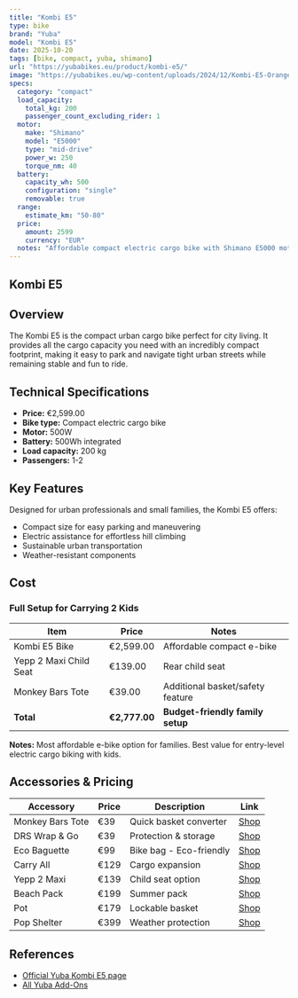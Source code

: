 ```yaml
---
title: "Kombi E5"
type: bike
brand: "Yuba"
model: "Kombi E5"
date: 2025-10-20
tags: [bike, compact, yuba, shimano]
url: "https://yubabikes.eu/product/kombi-e5/"
image: "https://yubabikes.eu/wp-content/uploads/2024/12/Kombi-E5-Orange-No-BG.png"
specs:
  category: "compact"
  load_capacity:
    total_kg: 200
    passenger_count_excluding_rider: 1
  motor:
    make: "Shimano"
    model: "E5000"
    type: "mid-drive"
    power_w: 250
    torque_nm: 40
  battery:
    capacity_wh: 500
    configuration: "single"
    removable: true
  range:
    estimate_km: "50-80"
  price:
    amount: 2599
    currency: "EUR"
  notes: "Affordable compact electric cargo bike with Shimano E5000 motor (250W, 40Nm). Lightweight and smooth. Sourced from manufacturer specifications."
---
```


## Kombi E5

## Overview

The Kombi E5 is the compact urban cargo bike perfect for city living. It provides all the cargo capacity you need with an incredibly compact footprint, making it easy to park and navigate tight urban streets while remaining stable and fun to ride.

## Technical Specifications

- **Price:** €2,599.00
- **Bike type:** Compact electric cargo bike
- **Motor:** 500W
- **Battery:** 500Wh integrated
- **Load capacity:** 200 kg
- **Passengers:** 1-2

## Key Features

Designed for urban professionals and small families, the Kombi E5 offers:

- Compact size for easy parking and maneuvering
- Electric assistance for effortless hill climbing
- Sustainable urban transportation
- Weather-resistant components

## Cost

### Full Setup for Carrying 2 Kids

| Item                   | Price         | Notes                            |
| ---------------------- | ------------- | -------------------------------- |
| Kombi E5 Bike          | €2,599.00     | Affordable compact e-bike        |
| Yepp 2 Maxi Child Seat | €139.00       | Rear child seat                  |
| Monkey Bars Tote       | €39.00        | Additional basket/safety feature |
| **Total**              | **€2,777.00** | **Budget-friendly family setup** |

**Notes:** Most affordable e-bike option for families. Best value for entry-level electric cargo biking with kids.

## Accessories & Pricing

| Accessory        | Price | Description             | Link                                                   |
| ---------------- | ----- | ----------------------- | ------------------------------------------------------ |
| Monkey Bars Tote | €39   | Quick basket converter  | [Shop](https://yubabikes.eu/product/monkey-bars-tote/) |
| DRS Wrap & Go    | €39   | Protection & storage    | [Shop](https://yubabikes.eu/product/drs-wrap-go/)      |
| Eco Baguette     | €99   | Bike bag - Eco-friendly | [Shop](https://yubabikes.eu/product/eco-baguette/)     |
| Carry All        | €129  | Cargo expansion         | [Shop](https://yubabikes.eu/product/carry-all/)        |
| Yepp 2 Maxi      | €139  | Child seat option       | [Shop](https://yubabikes.eu/product/yepp-2-maxi/)      |
| Beach Pack       | €199  | Summer pack             | [Shop](https://yubabikes.eu/product/beach-pack/)       |
| Pot              | €179  | Lockable basket         | [Shop](https://yubabikes.eu/product/pot/)              |
| Pop Shelter      | €399  | Weather protection      | [Shop](https://yubabikes.eu/product/pop-shelter/)      |

## References

- [Official Yuba Kombi E5 page](https://yubabikes.eu/product/kombi-e5/)
- [All Yuba Add-Ons](https://yubabikes.eu/shop/add-ons/)
